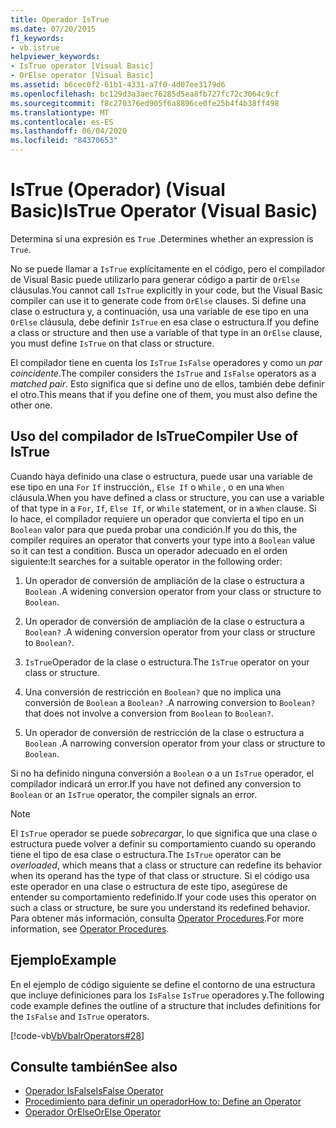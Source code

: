 ```yaml
---
title: Operador IsTrue
ms.date: 07/20/2015
f1_keywords:
- vb.istrue
helpviewer_keywords:
- IsTrue operator [Visual Basic]
- OrElse operator [Visual Basic]
ms.assetid: b6cec0f2-61b1-4331-a7f0-4d07ee3179d6
ms.openlocfilehash: bc129d3a3aec76285d5ea8fb727fc72c3064c9cf
ms.sourcegitcommit: f8c270376ed905f6a8896ce0fe25b4f4b38ff498
ms.translationtype: MT
ms.contentlocale: es-ES
ms.lasthandoff: 06/04/2020
ms.locfileid: "84370653"
---
```

# <a name="istrue-operator-visual-basic"></a><span data-ttu-id="bb60f-102">IsTrue (Operador) (Visual Basic)</span><span class="sxs-lookup"><span data-stu-id="bb60f-102">IsTrue Operator (Visual Basic)</span></span>
<span data-ttu-id="bb60f-103">Determina si una expresión es `True` .</span><span class="sxs-lookup"><span data-stu-id="bb60f-103">Determines whether an expression is `True`.</span></span>  
  
 <span data-ttu-id="bb60f-104">No se puede llamar a `IsTrue` explícitamente en el código, pero el compilador de Visual Basic puede utilizarlo para generar código a partir de `OrElse` cláusulas.</span><span class="sxs-lookup"><span data-stu-id="bb60f-104">You cannot call `IsTrue` explicitly in your code, but the Visual Basic compiler can use it to generate code from `OrElse` clauses.</span></span> <span data-ttu-id="bb60f-105">Si define una clase o estructura y, a continuación, usa una variable de ese tipo en una `OrElse` cláusula, debe definir `IsTrue` en esa clase o estructura.</span><span class="sxs-lookup"><span data-stu-id="bb60f-105">If you define a class or structure and then use a variable of that type in an `OrElse` clause, you must define `IsTrue` on that class or structure.</span></span>  
  
 <span data-ttu-id="bb60f-106">El compilador tiene en cuenta los `IsTrue` `IsFalse` operadores y como un *par coincidente*.</span><span class="sxs-lookup"><span data-stu-id="bb60f-106">The compiler considers the `IsTrue` and `IsFalse` operators as a *matched pair*.</span></span> <span data-ttu-id="bb60f-107">Esto significa que si define uno de ellos, también debe definir el otro.</span><span class="sxs-lookup"><span data-stu-id="bb60f-107">This means that if you define one of them, you must also define the other one.</span></span>  
  
## <a name="compiler-use-of-istrue"></a><span data-ttu-id="bb60f-108">Uso del compilador de IsTrue</span><span class="sxs-lookup"><span data-stu-id="bb60f-108">Compiler Use of IsTrue</span></span>  
 <span data-ttu-id="bb60f-109">Cuando haya definido una clase o estructura, puede usar una variable de ese tipo en una `For` `If` instrucción,, `Else If` o `While` , o en una `When` cláusula.</span><span class="sxs-lookup"><span data-stu-id="bb60f-109">When you have defined a class or structure, you can use a variable of that type in a `For`, `If`, `Else If`, or `While` statement, or in a `When` clause.</span></span> <span data-ttu-id="bb60f-110">Si lo hace, el compilador requiere un operador que convierta el tipo en un `Boolean` valor para que pueda probar una condición.</span><span class="sxs-lookup"><span data-stu-id="bb60f-110">If you do this, the compiler requires an operator that converts your type into a `Boolean` value so it can test a condition.</span></span> <span data-ttu-id="bb60f-111">Busca un operador adecuado en el orden siguiente:</span><span class="sxs-lookup"><span data-stu-id="bb60f-111">It searches for a suitable operator in the following order:</span></span>  
  
1. <span data-ttu-id="bb60f-112">Un operador de conversión de ampliación de la clase o estructura a `Boolean` .</span><span class="sxs-lookup"><span data-stu-id="bb60f-112">A widening conversion operator from your class or structure to `Boolean`.</span></span>  
  
2. <span data-ttu-id="bb60f-113">Un operador de conversión de ampliación de la clase o estructura a `Boolean?` .</span><span class="sxs-lookup"><span data-stu-id="bb60f-113">A widening conversion operator from your class or structure to `Boolean?`.</span></span>  
  
3. <span data-ttu-id="bb60f-114">`IsTrue`Operador de la clase o estructura.</span><span class="sxs-lookup"><span data-stu-id="bb60f-114">The `IsTrue` operator on your class or structure.</span></span>  
  
4. <span data-ttu-id="bb60f-115">Una conversión de restricción en `Boolean?` que no implica una conversión de `Boolean` a `Boolean?` .</span><span class="sxs-lookup"><span data-stu-id="bb60f-115">A narrowing conversion to `Boolean?` that does not involve a conversion from `Boolean` to `Boolean?`.</span></span>  
  
5. <span data-ttu-id="bb60f-116">Un operador de conversión de restricción de la clase o estructura a `Boolean` .</span><span class="sxs-lookup"><span data-stu-id="bb60f-116">A narrowing conversion operator from your class or structure to `Boolean`.</span></span>  
  
 <span data-ttu-id="bb60f-117">Si no ha definido ninguna conversión a `Boolean` o a un `IsTrue` operador, el compilador indicará un error.</span><span class="sxs-lookup"><span data-stu-id="bb60f-117">If you have not defined any conversion to `Boolean` or an `IsTrue` operator, the compiler signals an error.</span></span>  
  
> [!NOTE]
> <span data-ttu-id="bb60f-118">El `IsTrue` operador se puede *sobrecargar*, lo que significa que una clase o estructura puede volver a definir su comportamiento cuando su operando tiene el tipo de esa clase o estructura.</span><span class="sxs-lookup"><span data-stu-id="bb60f-118">The `IsTrue` operator can be *overloaded*, which means that a class or structure can redefine its behavior when its operand has the type of that class or structure.</span></span> <span data-ttu-id="bb60f-119">Si el código usa este operador en una clase o estructura de este tipo, asegúrese de entender su comportamiento redefinido.</span><span class="sxs-lookup"><span data-stu-id="bb60f-119">If your code uses this operator on such a class or structure, be sure you understand its redefined behavior.</span></span> <span data-ttu-id="bb60f-120">Para obtener más información, consulta [Operator Procedures](../../programming-guide/language-features/procedures/operator-procedures.md).</span><span class="sxs-lookup"><span data-stu-id="bb60f-120">For more information, see [Operator Procedures](../../programming-guide/language-features/procedures/operator-procedures.md).</span></span>  
  
## <a name="example"></a><span data-ttu-id="bb60f-121">Ejemplo</span><span class="sxs-lookup"><span data-stu-id="bb60f-121">Example</span></span>  
 <span data-ttu-id="bb60f-122">En el ejemplo de código siguiente se define el contorno de una estructura que incluye definiciones para los `IsFalse` `IsTrue` operadores y.</span><span class="sxs-lookup"><span data-stu-id="bb60f-122">The following code example defines the outline of a structure that includes definitions for the `IsFalse` and `IsTrue` operators.</span></span>  
  
 [!code-vb[VbVbalrOperators#28](~/samples/snippets/visualbasic/VS_Snippets_VBCSharp/VbVbalrOperators/VB/Class1.vb#28)]  
  
## <a name="see-also"></a><span data-ttu-id="bb60f-123">Consulte también</span><span class="sxs-lookup"><span data-stu-id="bb60f-123">See also</span></span>

- [<span data-ttu-id="bb60f-124">Operador IsFalse</span><span class="sxs-lookup"><span data-stu-id="bb60f-124">IsFalse Operator</span></span>](isfalse-operator.md)
- [<span data-ttu-id="bb60f-125">Procedimiento para definir un operador</span><span class="sxs-lookup"><span data-stu-id="bb60f-125">How to: Define an Operator</span></span>](../../programming-guide/language-features/procedures/how-to-define-an-operator.md)
- [<span data-ttu-id="bb60f-126">Operador OrElse</span><span class="sxs-lookup"><span data-stu-id="bb60f-126">OrElse Operator</span></span>](orelse-operator.md)

